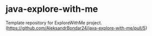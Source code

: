 # java-explore-with-me
Template repository for ExploreWithMe project.
(https://github.com/AleksandrBondar24/java-explore-with-me/pull/5)
